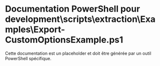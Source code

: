 # Documentation PowerShell pour development\scripts\extraction\Examples\Export-CustomOptionsExample.ps1

Cette documentation est un placeholder et doit être générée par un outil PowerShell spécifique.
